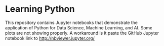 # Learning Python
This repository contains Jupyter notebooks that demonstrate the application of Python for Data Science, Machine Learning, and AI. Some plots are not showing properly. A workaround is it paste the GitHub Jupyter notebook link to http://nbviewer.jupyter.org/
